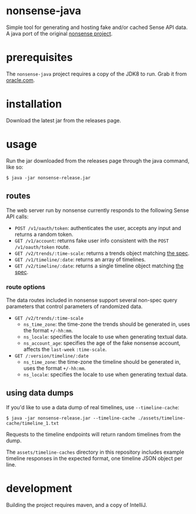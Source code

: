 # nonsense-java

Simple tool for generating and hosting fake and/or cached Sense API data. A java port of the original [nonsense project](https://github.com/hello/nonsense).

# prerequisites

The `nonsense-java` project requires a copy of the JDK8 to run. Grab it from [oracle.com](http://www.oracle.com/technetwork/java/javase/downloads/jdk8-downloads-2133151.html).

# installation

Download the latest jar from the releases page.

# usage

Run the jar downloaded from the releases page through the java command, like so:

```
$ java -jar nonsense-release.jar
```

## routes

The web server run by nonsense currently responds to the following Sense API calls:

- `POST /v1/oauth/token`: authenticates the user, accepts any input and returns a random token.
- `GET /v1/account`: returns fake user info consistent with the `POST /v1/oauth/token` route.
- `GET /v2/trends/:time-scale`: returns a trends object matching [the spec](https://github.com/hello/suripu-spec/blob/master/v2/trends.apib).
- `GET /v1/timeline/:date`: returns an array of timelines.
- `GET /v2/timeline/:date`: returns a single timeline object matching [the spec](https://github.com/hello/suripu-spec/blob/master/v2/trends.apib).

### route options

The data routes included in nonsense support several non-spec query parameters that control
parameters of randomized data.

- `GET /v2/trends/:time-scale`
    - `ns_time_zone`: the time-zone the trends should be generated in, uses the format `+/-hh:mm`.
    - `ns_locale`: specifies the locale to use when generating textual data.
    - `ns_account_age`: specifies the age of the fake nonsense account, affects the `last-week` `:time-scale`.
- `GET /:version/timeline/:date`
    - `ns_time_zone`: the time-zone the timeline should be generated in, uses the format `+/-hh:mm`.
    - `ns_locale`: specifies the locale to use when generating textual data.

## using data dumps

If you'd like to use a data dump of real timelines, use `--timeline-cache`:

```
$ java -jar nonsense-release.jar --timeline-cache ./assets/timeline-cache/timeline_1.txt
```

Requests to the timeline endpoints will return random timelines from the dump.

The `assets/timeline-caches` directory in this repository includes example timeline
responses in the expected format, one timeline JSON object per line.

# development

Building the project requires maven, and a copy of IntelliJ.
